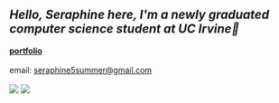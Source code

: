 ## *Hello, Seraphine here, I'm a newly graduated computer science student at UC Irvine👋*
  
[**portfolio**](https://serisummer.github.io/) <br></br>
email: seraphine5summer@gmail.com <br></br>
<a href="https://www.linkedin.com/in/seraphinewu/"><img src="https://img.shields.io/badge/LinkedIn-0077B5?style=for-the-badge&logo=linkedin&logoColor=white"/></a>
<a href="https://github.com/serisummer?tab=repositories"><img src="https://img.shields.io/badge/GitHub-100000?style=for-the-badge&logo=github&logoColor=white"/></a>
